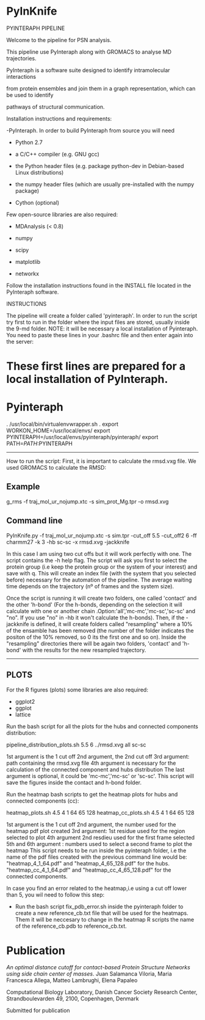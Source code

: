 # PyInKnife

PYINTERAPH PIPELINE

Welcome to the pipeline for PSN analysis.

This pipeline use PyInteraph along with GROMACS to analyse MD trajectories.

PyInteraph is a software suite designed to identify intramolecular interactions

from protein ensembles and join them in a graph representation, which can be used to identify

pathways of structural communication.

Installation instructions and requirements: 

-PyInteraph. In order to build PyInteraph from source you will need

- Python 2.7

- a C/C++ compiler (e.g. GNU gcc)

- the Python header files (e.g. package python-dev in Debian-based Linux distributions)

- the numpy header files (which are usually pre-installed with the numpy package)

- Cython (optional)



Few open-source libraries are also required:


- MDAnalysis (< 0.8)

- numpy 

- scipy 

- matplotlib 

- networkx 

Follow the installation instructions found in the INSTALL file located in the PyInteraph software.


INSTRUCTIONS

The pipeline will create a folder called 'pyinteraph'. In order to run the script try first to run in the folder where the input files are stored, usually inside the 9-md folder.
NOTE: it will be necessary a local installation of Pyinteraph. You need to paste these lines in your .bashrc file and then enter again into the server:

# These first lines are prepared for a local installation of PyInteraph.
# Pyinteraph
. /usr/local/bin/virtualenvwrapper.sh . 
export WORKON_HOME=/usr/local/envs/
export PYINTERAPH=/usr/local/envs/pyinteraph/pyinteraph/ 
export PATH=$PATH:$PYINTERAPH

---------

How to run the script:
First, it is important to calculate the rmsd.vxg file. We used GROMACS to calculate the RMSD: 
## Example
g_rms -f traj_mol_ur_nojump.xtc -s sim_prot_Mg.tpr -o rmsd.xvg 



## Command line
PyInKnife.py -f traj_mol_ur_nojump.xtc -s sim.tpr -cut_off 5.5 -cut_off2 6 -ff charmm27 -k 3 -hb sc-sc -x rmsd.xvg -jackknife

In this case I am using two cut offs but it will work perfectly with one. 
The script contains the -h help flag.
The script will ask you first to select the protein group (i.e keep the protein group or the system of your interest) and save with q. This will create an index file (with the system that you selected before) necessary for the automation of the pipeline.
The average waiting time depends on the trajectory (nº of frames and the system size).

Once the script is running it will create two folders, one called 'contact' and the other 'h-bond' (For the h-bonds, depending on the selection it will calculate with one or another chain .Option:'all','mc-mc','mc-sc','sc-sc' and "no". If you  use "no" in -hb  it won't calculate the h-bonds). Then, if the -jackknife is defined, it will create folders called "resampling" where a 10% of the ensamble has been removed (the number of the folder indicates the positon of the 10% removed, so 0 its the first one and so on).  Inside the "resampling" directories there will be again two folders, 'contact' and 'h-bond' with the results for the new resampled trajectory. 

------
PLOTS
------
For the R figures (plots) some libraries are also required:
- ggplot2
- ggplot
- lattice


Run the bash script for all the plots for the hubs and connected components distribution: 

pipeline_distribution_plots.sh 5.5 6 ../rmsd.xvg all sc-sc


1st argument is the 1 cut off
2nd argument, the 2nd cut off
3rd argument: path containing the rmsd.xvg file
4th argument is necessary for the calculation of the connected component and hubs distribution
The last argument is optional, it could be 'mc-mc','mc-sc' or 'sc-sc'.
This script will save the figures inside the contact and h-bond folder. 

Run the heatmap bash scripts to get the heatmap plots for hubs and connected components (cc): 

heatmap_plots.sh 4.5 4 1 64 65 128
heatmap_cc_plots.sh 4.5 4 1 64 65 128

1st argument is the 1 cut off
2nd argument, the number used for the heatmap pdf plot created
3rd argument: 1st residue used for the region selected to plot
4th argument 2nd resdieu used for the first frame selected
5th and 6th argument : numbers used to select a second frame to plot the heatmap
This script needs to be run inside the pyinteraph folder, i.e the name of the pdf files created with the previous command line would be:
  "heatmap_4_1_64.pdf" and "heatmap_4_65_128.pdf" for the hubs. 
  "heatmap_cc_4_1_64.pdf" and "heatmap_cc_4_65_128.pdf" for the connected components. 



In case you find an error related to the heatmap,i.e using a cut off lower than 5, you wil need to follow this step: 
  - Run the bash script fix_pdb_error.sh inside the pyinteraph folder to create a new reference_cb.txt file that will be used for the heatmaps. Them it will be neccesary to change in the heatmap R scripts the name of the reference_cb.pdb to reference_cb.txt. 
    

# Publication

*An optimal distance cutoff for contact-based Protein Structure Networks using side chain center of masses*.
Juan Salamanca Viloria, Maria Francesca Allega, Matteo Lambrughi, Elena Papaleo

Computational Biology Laboratory, Danish Cancer Society Research Center, Strandboulevarden 49, 2100, Copenhagen, Denmark

Submitted for publication


